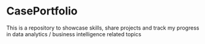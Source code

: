 # CasePortfolio
This is a repository to showcase skills, share projects and track my progress in data analytics / business intelligence related topics

